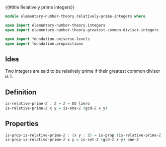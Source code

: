 {{#title  Relatively prime integers}}

```agda
module elementary-number-theory.relatively-prime-integers where

open import elementary-number-theory.integers
open import elementary-number-theory.greatest-common-divisor-integers

open import foundation.universe-levels
open import foundation.propositions
```

## Idea

Two integers are said to be relatively prime if their greatest common divisor is 1.

## Definition

```agda
is-relative-prime-ℤ : ℤ → ℤ → UU lzero
is-relative-prime-ℤ x y = is-one-ℤ (gcd-ℤ x y)
```

## Properties

```agda
is-prop-is-relative-prime-ℤ : (x y : ℤ) → is-prop (is-relative-prime-ℤ x y)
is-prop-is-relative-prime-ℤ x y = is-set-ℤ (gcd-ℤ x y) one-ℤ
```
